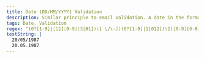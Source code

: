 ```yaml
---
title: Date (DD/MM/YYYY) Validation
description: Similar principle to email validation. A date in the format DD/MM/YYYY is validated here. Common format for input in contact forms.
tags: Date, Validation
regex: ^(0?[1-9]|[12][0-9]|3[01])([ \/\-])(0?[1-9]|1[012])\2([0-9][0-9][0-9][0-9])(([ -])([0-1]?[0-9]|2[0-3]):[0-5]?[0-9]:[0-5]?[0-9])?$
testString: |
  20/05/1987
  20.05.1987
---
```

